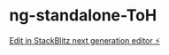 # ng-standalone-ToH

[Edit in StackBlitz next generation editor ⚡️](https://stackblitz.com/~/github.com/C00P3R14/ng-standalone-ToH)